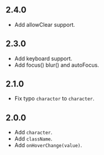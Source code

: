 ## 2.4.0

- Add allowClear support.

## 2.3.0

- Add keyboard support.
- Add focus() blur() and autoFocus.

## 2.1.0

- Fix typo `charactor` to `character`.

## 2.0.0

- Add `character`.
- Add `className`.
- Add `onHoverChange(value)`.
